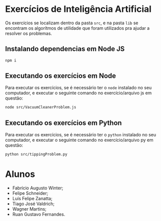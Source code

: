# Exercícios de Inteligência Artificial

Os exercícios se localizam dentro da pasta `src`, e na pasta `lib` se encontram os algorítmos de utilidade que foram utilizados pra ajudar a resolver os problemas.

## Instalando dependencias em Node JS

```bash
npm i
```

## Executando os exercícios em Node

Para executar os exercícios, se é necessário ter o `node` instalado no seu computador, e executar o seguinte comando no exercício/arquivo js em questão:

```bash
node src/VacuumCleanerProblem.js
```

## Executando os exercícios em Python

Para executar os exercícios, se é necessário ter o `python` instalado no seu computador, e executar o seguinte comando no exercício/arquivo py em questão:

```bash
python src/tippingProblem.py
```

# Alunos

- Fabrício Augusto Winter;
- Felipe Schneider;
- Luís Felipe Zanatta;
- Tiago José Valdrich;
- Wagner Martins;
- Ruan Gustavo Fernandes.
